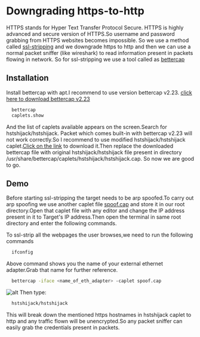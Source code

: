 
# Downgrading https-to-http

HTTPS stands for Hyper Text Transfer Protocol Secure.
HTTPS is highly advanced and secure version of HTTPS.So username and password grabbing from HTTPS websites becomes impossible.
So we use a method called [ssl-stripping](https://www.venafi.com/blog/what-are-ssl-stripping-attacks) and we downgrade https to http and then we can use a normal packet sniffer (like wireshark) to read information present in packets flowing in network.
So for ssl-stripping we use a tool called as [bettercap](https://www.kali.org/tools/bettercap/)





## Installation

Install bettercap with apt.I recommend to use version bettercap v2.23.
[click here to download bettercap v2.23](https://ufile.io/joxjzflg)

```bash
  bettercap
  caplets.show
```
And the list of caplets available appears on the screen.Search for hstshijack/hstshijack.
Packet which comes built-in with bettercap v2.23 will not work correctly.So I recommend to use modified hstshijack/hstshijack caplet.[Click on the link](https://www.mediafire.com/file/woc3tjfdyuwycp0/hstshijack.cap/file) to download it.Then replace the downloaded bettercap file with original hstshijack/hstshijack file present in directory /usr/share/bettercap/caplets/hstshijack/hstshijack.cap.
So now we are good to go.

    
## Demo

Before starting ssl-stripping the target needs to be arp spoofed.To carry out arp spoofing we use another caplet file [spoof.cap](https://www.mediafire.com/file/7q7vszdujqeydth/spoof.cap/file) and store it in our root directory.Open that caplet file with any editor and change the IP address present in it to Target's IP address.Then open the terminal in same root directory and enter the following commands.

To ssl-strip all the webpages the user browses,we need to run the following commands

```bash
  ifconfig
```
Above command shows you the name of your external ethernet adapter.Grab that name for further reference.

```bash
  bettercap -iface <name_of_eth_adapter> -caplet spoof.cap
```
![alt](https://www.mediafire.com/view/zphorupvo37tcfm/image.png/file)
Then type:
```bash
  hstshijack/hstshijack
```
This will break down the mentioned https hostnames in hstshijack caplet to http and any traffic flown will be unencrypted.So any packet sniffer can easily grab the credentials present in packets.








